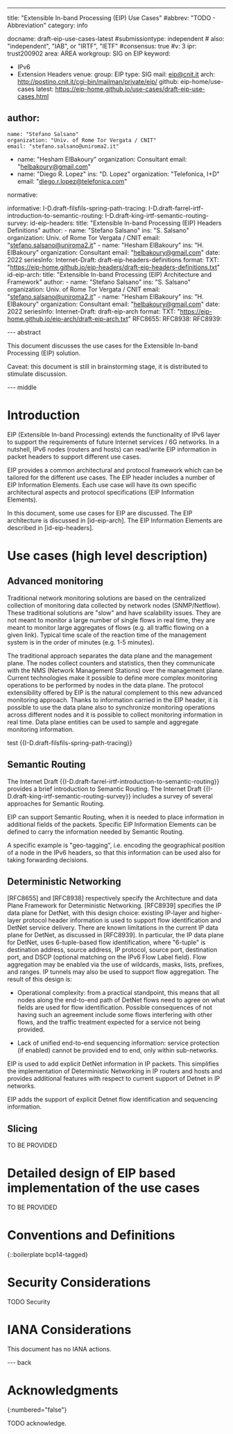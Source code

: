 ---
title: "Extensible In-band Processing (EIP) Use Cases"
#abbrev: "TODO - Abbreviation"
category: info

docname: draft-eip-use-cases-latest
#submissiontype: independent  # also: "independent", "IAB", or "IRTF", "IETF"
#consensus: true
#v: 3
ipr: trust200902
area: AREA
workgroup: SIG on EIP
keyword:
 - IPv6
 - Extension Headers
venue:
  group: EIP
  type: SIG
  mail: eip@cnit.it
  arch: http://postino.cnit.it/cgi-bin/mailman/private/eip/
  github: eip-home/use-cases
  latest: https://eip-home.github.io/use-cases/draft-eip-use-cases.html

author:
 -
    name: "Stefano Salsano"
    organization: "Univ. of Rome Tor Vergata / CNIT"
    email: "stefano.salsano@uniroma2.it"
 -
    name: "Hesham ElBakoury"
    organization: Consultant
    email: "helbakoury@gmail.com"
 -
    name: "Diego R. Lopez"
    ins: "D. Lopez"
    organization: "Telefonica, I+D"
    email: "diego.r.lopez@telefonica.com"

normative:

informative:
  I-D.draft-filsfils-spring-path-tracing:
  I-D.draft-farrel-irtf-introduction-to-semantic-routing:
  I-D.draft-king-irtf-semantic-routing-survey:
  id-eip-headers:
    title: "Extensible In-band Processing (EIP) Headers Definitions"
    author:
     -
        name: "Stefano Salsano"
        ins: "S. Salsano"
        organization: Univ. of Rome Tor Vergata / CNIT
        email: "stefano.salsano@uniroma2.it"
     -
        name: "Hesham ElBakoury"
        ins: "H. ElBakoury"
        organization: Consultant
        email: "helbakoury@gmail.com"
    date: 2022
    seriesInfo:
       Internet-Draft: draft-eip-headers-definitions
    format:
       TXT: "https://eip-home.github.io/eip-headers/draft-eip-headers-definitions.txt"
  id-eip-arch:
    title: "Extensible In-band Processing (EIP) Architecture and Framework"
    author:
     -
        name: "Stefano Salsano"
        ins: "S. Salsano"
        organization: Univ. of Rome Tor Vergata / CNIT
        email: "stefano.salsano@uniroma2.it"
     -
        name: "Hesham ElBakoury"
        ins: "H. ElBakoury"
        organization: Consultant
        email: "helbakoury@gmail.com"
    date: 2022
    seriesInfo:
       Internet-Draft: draft-eip-arch
    format:
       TXT: "https://eip-home.github.io/eip-arch/draft-eip-arch.txt"
  RFC8655:
  RFC8938:
  RFC8939:


--- abstract

This document discusses the use cases for the Extensible In-band Processing (EIP) solution.

Caveat: this document is still in brainstorming stage, it is distributed to stimulate discussion.

--- middle

# Introduction

EIP (Extensible In-band Processing) extends the functionality of IPv6 layer to support the requirements of future Internet services / 6G networks. In a nutshell, IPv6 nodes (routers and hosts) can read/write EIP information in packet headers to support different use cases.

EIP provides a common architectural and protocol framework which can be tailored for the different use cases. The EIP header includes a number of EIP Information Elements. Each use case will have its own specific architectural aspects and protocol specifications (EIP Information Elements).

In this document, some use cases for EIP are discussed. The EIP architecture is discussed in [id-eip-arch]. The EIP Information Elements are described in [id-eip-headers].

# Use cases (high level description)

## Advanced monitoring

Traditional network monitoring solutions are based on the centralized collection of monitoring data collected by network nodes (SNMP/Netflow). These traditional solutions are "slow" and have scalability issues. They are not meant to monitor a large number of single flows in real time, they are meant to monitor large aggregates of flows (e.g. all traffic flowing on a given link). Typical time scale of the reaction time of the management system is in the order of minutes (e.g. 1-5 minutes).

The traditional approach separates the data plane and the management plane. The nodes collect counters and statistics, then they communicate with the NMS (Network Management Stations) over the management plane.
Current technologies make it possible to define more complex monitoring operations to be performed by nodes in the data plane. The protocol extensibility offered by EIP is the natural complement to this new advanced monitoring approach. Thanks to information carried in the EIP header, it is possible to use the data plane also to synchronize monitoring operations across different nodes and it is possible to collect monitoring information in real time. Data plane entities can be used to sample and aggregate monitoring information.

test {{I-D.draft-filsfils-spring-path-tracing}}

## Semantic Routing

The Internet Draft {{I-D.draft-farrel-irtf-introduction-to-semantic-routing}} provides a brief introduction to Semantic Routing. The Internet Draft {{I-D.draft-king-irtf-semantic-routing-survey}} includes a survey of several approaches for Semantic Routing.

EIP can support Semantic Routing, when it is needed to place information in additional fields of the packets. Specific EIP Information Elements can be defined to carry the information needed by Semantic Routing.

A specific example is "geo-tagging", i.e. encoding the geographical position of a node in the IPv6 headers, so that this information can be used also for taking forwarding decisions.

## Deterministic Networking

[RFC8655] and [RFC8938] respectively specify the Architecture and data Plane Framework for Deterministic Networking. [RFC8939] specifies the IP data plane for DetNet, with this design choice: existing IP-layer and higher-layer protocol header information is used to support flow identification and DetNet service delivery. There are known limitations in the current IP data plane for DetNet, as discussed in [RFC8939]. In particular, the IP data plane for DetNet, uses 6-tuple-based flow identification, where "6-tuple" is destination address, source address, IP protocol, source port, destination port, and DSCP (optional matching on the IPv6 Flow Label field). Flow aggregation may be enabled via the use of wildcards, masks, lists, prefixes, and ranges. IP tunnels may also be used to support flow aggregation. The result of this design is:

* Operational complexity: from a practical standpoint, this means that all nodes along the end-to-end path of DetNet flows need to agree on what fields are used for flow identification. Possible consequences of not having such an agreement include some flows interfering with other flows, and the traffic treatment expected for a service not being provided.

* Lack of unified end-to-end sequencing information: service protection (if enabled) cannot be provided end to end, only within sub-networks.

EIP is used to add explicit DetNet information in IP packets. This simplifies the implementation of Deterministic Networking in IP routers and hosts and provides additional features with respect to current support of Detnet in IP networks.

EIP adds the support of explicit Detnet flow identification and sequencing information.

## Slicing

TO BE PROVIDED

# Detailed design of EIP based implementation of the use cases

TO BE PROVIDED

# Conventions and Definitions

{::boilerplate bcp14-tagged}


# Security Considerations

TODO Security


# IANA Considerations

This document has no IANA actions.


--- back

# Acknowledgments
{:numbered="false"}

TODO acknowledge.
